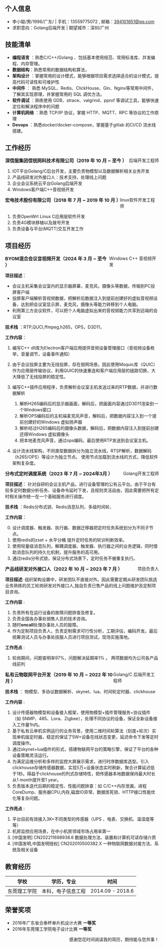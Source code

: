## 个人信息

- 李小聪/男/1996/广东/ | 手机：13559775072 , 邮箱：394101651@qq.com
- 求职意向：Golang后端开发 | 期望城市：深圳/广州

## 技能清单

- **编程语言** ：熟悉C/C++/Golang 、包括基本使用规范、常用标准库、并发编程、内存管理。
- **数据结构**：熟悉常用的数据结构和算法，
- **架构设计** ：掌握常用的设计模式，能够根据项目需求选择适合的设计模式，提高代码可读性和可维护性
- **中间件** ： 熟悉 MySQL、Redis、ClickHouse、Gin、Nginx等常用中间件，了解其实现原理，并掌握常用的 SQL 调优方法。
- **软件调试** ：熟练使用 GDB、strace、valgrind、pprof 等调试工具，能够快速定位和解决程序中的问题
- **计算机网络** ：熟悉 TCP/IP 协议，掌握 HTTP、MQTT、RPC 等协议的工作原理
- **Devops** ：熟悉docker/docker-compose，掌握基于gitlab 的CI/CD 流水线搭建。


## 工作经历
<div style="display: flex; justify-content: space-between;">
  <div style="font-size: 15px;"><strong>深信服集团信锐网科技术有限公司（2019 年 10 月 ~ 至今 ）</strong></div>
  <div>后端开发工程师</div>
</div>

1. IOT平台Golang/C后台开发，主要负责物模型以及数据解析相关业务开发
2. 产品线研发对外接口人：技术支持，处理线上问题
3. 企业会议系统云平台Golang后端开发
4. Windows客户端C++音视频开发

<div style="display: flex; justify-content: space-between;">
  <div style="font-size: 15px;"><strong>宏电技术股份有限公司（2018 年 7 月 ~ 2019 年 10 月 ）</strong></div>
  <div>linux软件开发工程师</div>
</div>

1. 负责OpenWrt Linux C应用层软件开发
2. 负责4G模块移植以及拨号开发
3. 负责设备与平台(MQTT)交互开发工作

## 项目经历 

<div style="display: flex; justify-content: space-between;">
  <div style="font-size: 15px;"><strong>BYOM混合会议音视频开发（2024 年 3 月 ~ 至今 ）</strong></div>
  <div>Windows C++ 音视频开发</div>
</div>

**项目描述**：

- 会议主机采集会议室内的显示器屏幕，麦克风，摄像头等数据，传输到PC投屏客户端
- 投屏客户端解析音视频数据，把解析后数据注入到提前创建好的虚拟音视频设备，达到把会议室显示屏，麦克风，摄像头等能力转移到个人电脑。
- 利用第三方会议软件，可以把个人电脑虚拟出来的音视频能力共享到远端的会议室

**技术栈** ：RTP,QUCI,ffmpeg,h265，OPS，D3D11，

**工作内容**：

1. 编写C++ dll库为Electron客户端应用提供音频设备管理接口（音视频设备枚举，音量调节，设备事件通知）
2. 由于会议投屏主要为无线投屏，存在弱网场景。因此使用Msquic库（QUIC）作为应用层传输协议，利用QUIC的快速重连和客户端应用层的链路切换，大大降低了无线投屏的稳定性。
3. 编写C++插件应用程序，负责解析会议室主机发送过来的RTP数据，并进行数据解析
    
    1. 解析H265编码后的显示器画面，解码后，把画面内容通过D3D11渲染到一个Windows窗口
    2. 解析OPS编码后的主机端麦克风声音，解码后，把数据内容注入到一个提前创建好的Windows 虚拟扬声器
    3. 解析经过H265编码后的摄像头数据，解码后，把数据内容注入到提前创建还得Windows 虚拟摄像头
    4. 把本地麦克风声音，通过ops编码，最后使用RTP发送到会议室主机。
4. 设计流水线架构，不同类型数据拆分为独立流水线，RTSP解析，数据解码（h265/OPS）等设计为独立节点。 使用节点加载到流水线的方式，降低软件架构复杂度。

<div style="display: flex; justify-content: space-between;">
  <div style="font-size: 15px;"><strong>分布式定时调度系统（2023 年 7 月 ~ 2024年3月 ）</strong></div>
  <div>Golang开发工程师</div>
</div>

**项目描述**：
针对自研的会议主机产品，进行设备管理的公有云平台。由于平台有较多定时数据分析任务、设备命令延时下发，且规则灵活自由，因此需要把所有定时相关操作统一在一个基础服务进行调度。

**技术栈** ：Redis分布式锁、Redis消息队列、多级时间轮、

**工作内容**：

0. 设计调度器、触发器、执行器、数据迁移器把定时任务系统划分为不同子节点。
1. 使用redis的zset + 水平分桶 提升定时任务的轮训判断效率。
2. 使用轻量级消息队列，解耦调度器、触发器、执行器之间的业务逻辑，同时借助消息队列的持久化机制，提升服务的高可用。
4. 通过redis分布式锁，保证分布式场景下，定时任务不被重复执行。


<div style="display: flex; justify-content: space-between;">
  <div style="font-size: 15px;"><strong>产品线研发对外接口人（2022 年 10 月 ~ 2023 年 7 月 ）</strong></div>
  <div>项目负责人</div>
</div>

**项目描述**: 组织架构设置中，研发团队不直接对外。因此需要定期从研发团队挑选业务熟练的员工轮岗研发对外接口人,独自负责已售产品的线上问题维护及定制项目咨询。

**工作内容** : 

1. 负责所有在运行设备的故障问题排查及修复。
2. 负责全国各办事处销售人员的技术咨询。
3. 随时**oncall**处理办事处人员的报障。
4. 作为定制项目负责人，负责定制需求可行性分析，工期评估，编码开发。最后统筹测试人员与办事处技服人员进行项目测试，现场实施落地。

**工作亮点** :

1. 轮岗期间，问题查明率97%，问题解决延期率1% 。 两项数据均为公司各产品线前列

<div style="display: flex; justify-content: space-between;">
  <div style="font-size: 15px;"><strong>私有云物联网平台开发（2019 年 10 月 ~ 2022 年 10 月 ）</strong></div>
  <div>Golang/C 后端开发工程师</div>
</div>

**技术栈** ： 物模型、多协议数据解析、skynet、lua、时间轮定时器、clickhouse

**工作内容** : 
1. 设计传感器物模型和设备接入框架，使用物模型+插件管理服务+协议插件（如 SNMP、485、Lora、Zigbee），处理不同协议的设备，保证全新设备接入工作量1h内。
2. 基于私有云单机实例运行的业务背景，使用二维时间轮算法（刻度+轮次）实现单机版定时器，稳定的保证了5W+设备在线状态变更，延迟命令下发等定时调度操作。
3. 通过skynet+lua插件的形式，搭建物联网平台的策略引擎，保证了平台的各种设备策略灵活运行。
4. 为满足运维分析和多样的监控大屏展示需求，进行时序数据库选型。引入clickhouse存储传感器数据，实现5万+设备状态实时刷新，聚合计算延迟低于1秒。得益于clickhouse的列式存储特性，把传感器本地数据保持最大时长从1 month提升至1 year。
5. 负责版本迭代后期的稳定性、性能问题排查：如 C/C++内存泄漏，进程CoreDump、服务器CPU,内存,磁盘IO异常、数据库死锁、HTTP接口性能优化等复杂问题。

**工作亮点** :
1. 平台目前有效接入3K+不同类型的传感器（UPS 、电表、交换机、温湿度等等）
2. 机房监控应用场景，在中小机房领域市场占用率第一
3. [中国发明] CN202211698938.6 数据处理方法、装置和计算机可读存储介质
4. [中国发明,中国发明授权] CN202010500382.X 一种物联网数据对接方法、系统及相关设备

## 教育经历

| 学校         | 学历，专业     | 时间              | 
| ------------ | -------------- | ----------------- |
| 东莞理工学院 | 本科，电子信息工程 | 2014.09 - 2018.6 |


## 荣誉奖项
* 2016年广东省合泰杯单片机设计大赛     **一等奖**
* 2016年东莞理工学院电子设计比赛       **一等奖**

<p style="text-align: right;">感谢您花时间阅读我的简历，期待能与您共事！</p>

<div style="page-break-after: always;"></div>